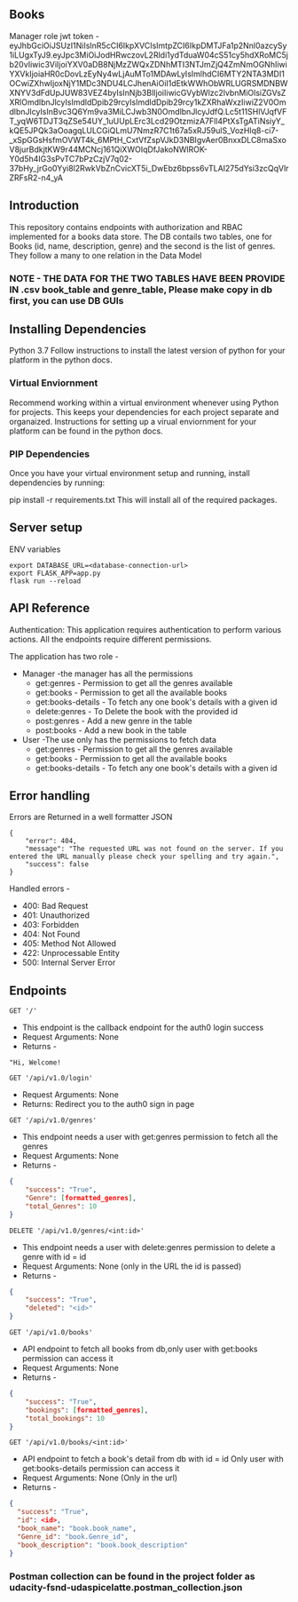 ## Books

Manager role jwt token - eyJhbGciOiJSUzI1NiIsInR5cCI6IkpXVCIsImtpZCI6IkpDMTJFa1p2Nnl0azcySy1iLUgxTyJ9.eyJpc3MiOiJodHRwczovL2Rldi1ydTduaW04cS51cy5hdXRoMC5jb20vIiwic3ViIjoiYXV0aDB8NjMzZWQxZDNhMTI3NTJmZjQ4ZmNmOGNhIiwiYXVkIjoiaHR0cDovLzEyNy4wLjAuMTo1MDAwLyIsImlhdCI6MTY2NTA3MDI1OCwiZXhwIjoxNjY1MDc3NDU4LCJhenAiOiI1dEtkWWhObWRLUGRSMDNBWXNYV3dFdUpJUW83VEZ4byIsInNjb3BlIjoiIiwicGVybWlzc2lvbnMiOlsiZGVsZXRlOmdlbnJlcyIsImdldDpib29rcyIsImdldDpib29rcy1kZXRhaWxzIiwiZ2V0OmdlbnJlcyIsInBvc3Q6Ym9va3MiLCJwb3N0OmdlbnJlcyJdfQ.Lc5t11SHlVJqfVFT_yqW6TDJT3qZSe54UY_1uUUpLErc3Lcd29OtzmizA7Fll4PtXsTgATiNsiyY_kQE5JPQk3aOoagqLULCGiQLmU7NmzR7C1t67a5xRJ59ulS_VozHlq8-ci7-_xSpGGsHsfmOVWT4k_6MPtH_CxtVfZspVJkD3NBIgvAer0BnxxDLC8maSxoV8jurBdkjtKW9r44MCNcj161QiXWOIqDfJakoNWlROK-Y0d5h4IG3sPvTC7bPzCzjV7q02-37bHy_jrGo0Yyi8l2RwkVbZnCvicXT5i_DwEbz6bpss6vTLAI275dYsi3zcQqVlrZRFsR2-n4_yA

## Introduction

This repository contains endpoints with authorization and RBAC implemented for a books data store.
The DB contails two tables, one for Books (id, name, description, genre) and the second is the list of genres. They follow a many to one relation in the Data Model
### NOTE - THE DATA FOR THE TWO TABLES HAVE BEEN PROVIDE IN .csv book_table and genre_table, Please make copy in db first, you can use DB GUIs

## Installing Dependencies

Python 3.7
Follow instructions to install the latest version of python for your platform in the python docs.

### Virtual Enviornment

Recommend working within a virtual environment whenever using Python for projects. This keeps your dependencies for each project separate and organaized. Instructions for setting up a virual enviornment for your platform can be found in the python docs.

### PIP Dependencies

Once you have your virtual environment setup and running, install dependencies by running:

pip install -r requirements.txt
This will install all of the required packages.

## Server setup

ENV variables

```
export DATABASE_URL=<database-connection-url>
export FLASK_APP=app.py
flask run --reload
```

## API Reference

Authentication: This application requires authentication to perform various actions. All the endpoints require different permissions.

The application has two role -

- Manager -the manager has all the permissions
  - get:genres - Permission to get all the genres available
  - get:books - Permission to get all the available books
  - get:books-details - To fetch any one book's details with a given id
  - delete:genres - To Delete the book with the provided id
  - post:genres - Add a new genre in the table
  - post:books - Add a new book in the table
- User -The use only has the permissions to fetch data
  - get:genres - Permission to get all the genres available
  - get:books - Permission to get all the available books
  - get:books-details - To fetch any one book's details with a given id

## Error handling

Errors are Returned in a well formatter JSON

```
{
    "error": 404,
    "message": "The requested URL was not found on the server. If you entered the URL manually please check your spelling and try again.",
    "success": false
}
```

Handled errors -

- 400: Bad Request
- 401: Unauthorized
- 403: Forbidden
- 404: Not Found
- 405: Method Not Allowed
- 422: Unprocessable Entity
- 500: Internal Server Error

## Endpoints

`GET '/'`

- This endpoint is the callback endpoint for the auth0 login success
- Request Arguments: None
- Returns -

```
"Hi, Welcome!
```

`GET '/api/v1.0/login'`

- Request Arguments: None
- Returns: Redirect you to the auth0 sign in page

`GET '/api/v1.0/genres'`

- This endpoint needs a user with get:genres permission to fetch all the genres
- Request Arguments: None
- Returns -

```json
{
    "success": "True",
    "Genre": [formatted_genres],
    "total_Genres": 10
}
```

`DELETE '/api/v1.0/genres/<int:id>'`

- This endpoint needs a user with delete:genres permission to delete a genre with id = id
- Request Arguments: None (only in the URL the id is passed)
- Returns -

```json
{
    "success": "True",
    "deleted": "<id>"
}
```

`GET '/api/v1.0/books'`

- API endpoint to fetch all books from db,only user with get:books permission can access it 
- Request Arguments: None 
- Returns -

```json
{
    "success": "True",
    "bookings": [formatted_genres],
    "total_bookings": 10
}
```


`GET '/api/v1.0/books/<int:id>'`

- API endpoint to fetch a book's detail from db with id = id Only user with get:books-details permission can access it 
- Request Arguments: None (Only in the url)
- Returns - 

```json
{
  "success": "True",
  "id": <id>,
  "book_name": "book.book_name",
  "Genre_id": "book.Genre_id",
  "book_description": "book.book_description"
}
```

### Postman collection can be found in the project folder as udacity-fsnd-udaspicelatte.postman_collection.json



